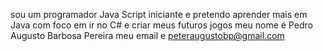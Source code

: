 sou um programador Java Script iniciante e pretendo aprender mais em Java com foco em ir no C# e criar meus futuros jogos meu nome é Pedro Augusto Barbosa Pereira
meu email e peteraugustobp@gmail.com
